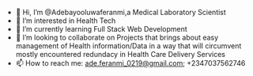 - 👋 Hi, I’m @Adebayooluwaferanmi,a Medical Laboratory Scientist
- 👀 I’m interested in Health Tech
- 🌱 I’m currently learning Full Stack Web Development
- 💞️ I’m looking to collaborate on Projects that brings about easy management of Health information/Data in a way that will circumvent mostly encountered redundacy in Health Care Delivery Services 
- 📫 How to reach me: ade.feranmi_0219@gmail.com; +2347037562746

<!---
Adebayooluwaferanmi/Adebayooluwaferanmi is a ✨ special ✨ repository because its `README.md` (this file) appears on your GitHub profile.
You can click the Preview link to take a look at your changes.
--->
